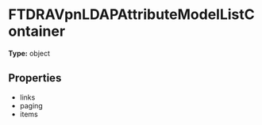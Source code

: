 # FTDRAVpnLDAPAttributeModelListContainer


**Type:** object

## Properties
* links
* paging
* items

